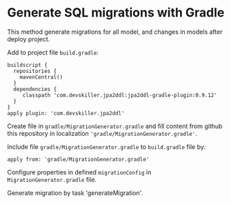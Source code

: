 # Generate SQL migrations with Gradle

This method generate migrations for all model, and changes in models after deploy project.

Add to project file `build.gradle`:

```
buildscript {
  repositories {
    mavenCentral()
  }
  dependencies {
     classpath 'com.devskiller.jpa2ddl:jpa2ddl-gradle-plugin:0.9.12'
  }
}
apply plugin: 'com.devskiller.jpa2ddl'
```

Create file in `gradle/MigrationGenerator.gradle` and fill content
from github this repository in localization `'gradle/MigrationGenerator.gradle'`.

Include file `gradle/MigrationGenerator.gradle` to `build.gradle` file by:
```
apply from: 'gradle/MigrationGenerator.gradle'
```

Configure properties in defined `migrationConfig` in `MigrationGenerator.gradle` file.

Generate migration by task 'generateMigration'.
